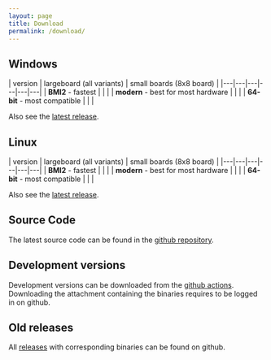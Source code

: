 ```yaml
---
layout: page
title: Download
permalink: /download/
---
```

## Windows

|  version | largeboard (all variants) | small boards (8x8 board) |
|---|---|---|---|---|---|
| **BMI2** - fastest | <a href="https://github.com/ianfab/Fairy-Stockfish/releases/latest/download/fairy-stockfish-largeboard_x86-64-bmi2.exe" target="_blank"><i class="fa fa-download"></i></a> | <a href="https://github.com/ianfab/Fairy-Stockfish/releases/latest/download/fairy-stockfish_x86-64-bmi2.exe" target="_blank"><i class="fa fa-download"></i></a> |
| **modern** - best for most hardware | <a href="https://github.com/ianfab/Fairy-Stockfish/releases/latest/download/fairy-stockfish-largeboard_x86-64-modern.exe" target="_blank"><i class="fa fa-download"></i></a> | <a href="https://github.com/ianfab/Fairy-Stockfish/releases/latest/download/fairy-stockfish_x86-64-modern.exe" target="_blank"><i class="fa fa-download"></i></a> |
| **64-bit** - most compatible | <a href="https://github.com/ianfab/Fairy-Stockfish/releases/latest/download/fairy-stockfish-largeboard_x86-64.exe" target="_blank"><i class="fa fa-download"></i></a> | <a href="https://github.com/ianfab/Fairy-Stockfish/releases/latest/download/fairy-stockfish_x86-64.exe" target="_blank"><i class="fa fa-download"></i></a> |

Also see the [latest release](https://github.com/ianfab/Fairy-Stockfish/releases/latest).


## Linux

|  version | largeboard (all variants) | small boards (8x8 board) |
|---|---|---|---|---|---|
| **BMI2** - fastest | <a href="https://github.com/ianfab/Fairy-Stockfish/releases/latest/download/fairy-stockfish-largeboard_x86-64-bmi2" target="_blank"><i class="fa fa-download"></i></a> | <a href="https://github.com/ianfab/Fairy-Stockfish/releases/latest/download/fairy-stockfish_x86-64-bmi2" target="_blank"><i class="fa fa-download"></i></a> |
| **modern** - best for most hardware | <a href="https://github.com/ianfab/Fairy-Stockfish/releases/latest/download/fairy-stockfish-largeboard_x86-64-modern" target="_blank"><i class="fa fa-download"></i></a> | <a href="https://github.com/ianfab/Fairy-Stockfish/releases/latest/download/fairy-stockfish_x86-64-modern" target="_blank"><i class="fa fa-download"></i></a> |
| **64-bit** - most compatible | <a href="https://github.com/ianfab/Fairy-Stockfish/releases/latest/download/fairy-stockfish-largeboard_x86-64" target="_blank"><i class="fa fa-download"></i></a> | <a href="https://github.com/ianfab/Fairy-Stockfish/releases/latest/download/fairy-stockfish_x86-64" target="_blank"><i class="fa fa-download"></i></a> |

Also see the [latest release](https://github.com/ianfab/Fairy-Stockfish/releases/latest).

## Source Code
The latest source code can be found in the [github repository](https://github.com/ianfab/Fairy-Stockfish).

## Development versions
Development versions can be downloaded from the [github actions](https://github.com/ianfab/Fairy-Stockfish/actions/workflows/release.yml). Downloading the attachment containing the binaries requires to be logged in on github.

## Old releases
All [releases](https://github.com/ianfab/Fairy-Stockfish/releases) with corresponding binaries can be found on github.